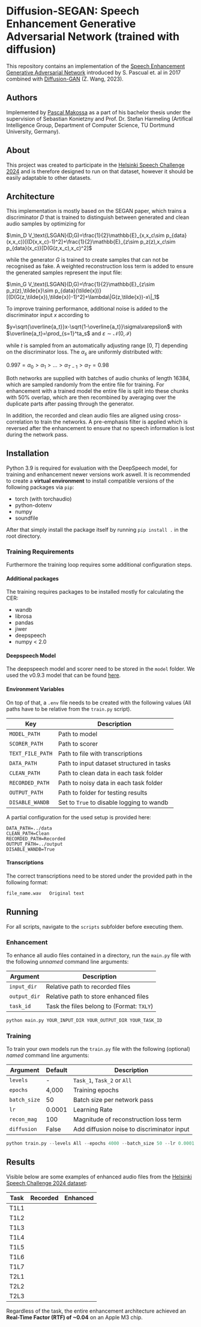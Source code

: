 # Diffusion-SEGAN: Speech Enhancement Generative Adversarial Network (trained with diffusion)

This repository contains an implementation of the [Speech Enhancement Generative Adversarial Network](https://arxiv.org/abs/1703.09452) introduced by S. Pascual et. al in 2017 combined with [Diffusion-GAN](https://arxiv.org/abs/2206.02262) (Z. Wang, 2023).

## Authors

Implemented by [Pascal Makossa](mailto:pascal.makossa@tu-dortmund.de) as a part of his bachelor thesis under the supervision of Sebastian Konietzny and Prof. Dr. Stefan Harmeling (Artifical Intelligence Group, Department of Computer Science, TU Dortmund University, Germany).

## About

This project was created to participate in the [Helsinki Speech Challenge 2024](https://arxiv.org/abs/2406.04123) and is therefore designed to run on that dataset, however it should be easily adaptable to other datasets.

## Architecture

This implementation is mostly based on the SEGAN paper, which trains a discriminator $D$ that is trained to distinguish between generated and clean audio samples by optimizing for

$`\min_D V_\text{LSGAN}(D,G)=\frac{1}{2}\mathbb{E}_{x,x_c\sim p_{data}(x,x_c)}[(D(x,x_c)-1)^2]+\frac{1}{2}\mathbb{E}_{z\sim p_z(z),x_c\sim p_{data}(x_c)}[D(G(z,x_c),x_c)^2]`$

while the generator $G$ is trained to create samples that can not be recognised as fake. A weighted reconstruction loss term is added to ensure the generated samples represent the input file:

$`\min_G V_\text{LSGAN}(D,G)=\frac{1}{2}\mathbb{E}_{z\sim p_z(z),\tilde{x}\sim p_{data}(\tilde{x})}[(D(G(z,\tilde{x}),\tilde{x})-1)^2]+\lambda\|G(z,\tilde{x})-x\|_1`$

To improve training performance, additional noise is added to the discriminator input $x$ according to

$`y=\sqrt{\overline{a_t}}x-\sqrt{1-\overline{a_t}}\sigma\varepsilon`$ with $`\overline{a_t}=\prod_{s=1}^ta_s`$ and $`\varepsilon\sim\mathcal{N}(0,\mathcal{I})`$

while $`t`$ is sampled from an automatically adjusting range $`[0,T]`$ depending on the discriminator loss. The $`\alpha_s`$ are uniformly distributed with:

$`0.997=\alpha_0>\alpha_1>\dots>\alpha_{T-1}>\alpha_T=0.98`$

Both networks are supplied with batches of audio chunks of length 16384, which are sampled randomly from the entire file for training. For enhancement with a trained model the entire file is split into these chunks with 50% overlap, which are then recombined by averaging over the duplicate parts after passing through the generator.

In addition, the recorded and clean audio files are aligned using cross-correlation to train the networks. A pre-emphasis filter is applied which is reversed after the enhancement to ensure that no speech information is lost during the network pass.

## Installation

Python 3.9 is required for evaluation with the DeepSpeech model, for training and enhancement newer versions work aswell. It is recommended to create a **virtual environment** to install compatible versions of the following packages via `pip`:

- torch (with torchaudio)
- python-dotenv
- numpy
- soundfile

After that simply install the package itself by running `pip install .` in the root directory.

### Training Requirements

Furthermore the training loop requires some additional configuration steps.

#### Additional packages

The training requires packages to be installed mostly for calculating the CER:

- wandb
- librosa
- pandas
- jiwer
- deepspeech
- numpy < 2.0

#### Deepspeech Model

The deepspeech model and scorer need to be stored in the `model` folder. We used the v0.9.3 model that can be found [here](https://deepspeech.readthedocs.io/en/r0.9/).

#### Environment Variables

On top of that, a `.env` file needs to be created with the following values (All paths have to be relative from the `train.py` script).

|Key |Description |
|----|------|
|`MODEL_PATH`|Path to model|
|`SCORER_PATH`|Path to scorer|
|`TEXT_FILE_PATH`|Path to file with transcriptions|
|`DATA_PATH`|Path to input dataset structured in tasks|
|`CLEAN_PATH`|Path to clean data in each task folder|
|`RECORDED_PATH`|Path to noisy data in each task folder|
|`OUTPUT_PATH`|Path to folder for testing results|
|`DISABLE_WANDB`|Set to `True` to disable logging to wandb|

A partial configuration for the used setup is provided here:

```env
DATA_PATH=../data
CLEAN_PATH=Clean
RECORDED_PATH=Recorded
OUTPUT_PATH=../output
DISABLE_WANDB=True
```

#### Transcriptions

The correct transcriptions need to be stored under the provided path in the following format:

```txt
file_name.wav   Original text
```

## Running

For all scripts, navigate to the `scripts` subfolder before executing them.

### Enhancement

To enhance all audio files contained in a directory, run the `main.py` file with the following *unnamed* command line arguments:

| Argument | Description |
|----------|-------------|
|`input_dir`|Relative path to recorded files|
|`output_dir`|Relative path to store enhanced files|
|`task_id`|Task the files belong to (Format: `TXLY`)|

```python
python main.py YOUR_INPUT_DIR YOUR_OUTPUT_DIR YOUR_TASK_ID
```

### Training

To train your own models run the `train.py` file  with the following (optional) *named* command line arguments:

| Argument | Default | Description |
|----------|---------|-------------|
|`levels` | - | `Task_1`, `Task_2` or `All` |
|`epochs` | 4,000 | Training epochs |
|`batch_size`|50 | Batch size per network pass |
|`lr` |0.0001 | Learning Rate |
|`recon_mag`|100|Magnitude of reconstruction loss term|
|`diffusion`|False|Add diffusion noise to discriminator input|

```python
python train.py --levels All --epochs 4000 --batch_size 50 --lr 0.0001 --recon_mag 100 --diffusion
```

## Results

Visible below are some examples of enhanced audio files from the [Helsinki Speech Challenge 2024 dataset](https://zenodo.org/records/11380835):

|Task|Recorded|Enhanced|
|----|--------|--------|
|T1L1| | |
|T1L2| | |
|T1L3| | |
|T1L4| | |
|T1L5| | |
|T1L6| | |
|T1L7| | |
|T2L1| | |
|T2L2| | |
|T2L3| | |

Regardless of the task, the entire enhancement architecture achieved an **Real-Time Factor (RTF) of ~0.04** on an Apple M3 chip.
